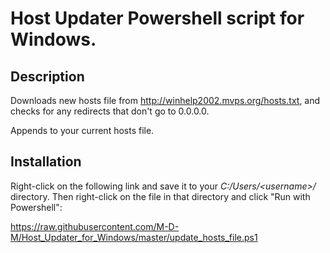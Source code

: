 # Host Updater Powershell script for Windows.  

## Description

Downloads new hosts file from http://winhelp2002.mvps.org/hosts.txt, and checks for any redirects that don't go to 0.0.0.0.  

Appends to your current hosts file.

## Installation

Right-click on the following link and save it to your *C:/Users/\<username\>/* directory.  Then right-click on the file in that directory and click "Run with Powershell":

https://raw.githubusercontent.com/M-D-M/Host_Updater_for_Windows/master/update_hosts_file.ps1
